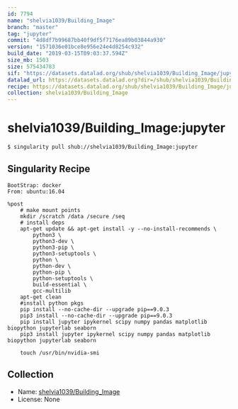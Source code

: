 ```yaml
---
id: 7794
name: "shelvia1039/Building_Image"
branch: "master"
tag: "jupyter"
commit: "4d8df7b99687bb40f9df5f7176ea89b03844a930"
version: "1571036e01bce8e956e24e4d8254c932"
build_date: "2019-03-15T09:03:37.594Z"
size_mb: 1503
size: 575434783
sif: "https://datasets.datalad.org/shub/shelvia1039/Building_Image/jupyter/2019-03-15-4d8df7b9-1571036e/1571036e01bce8e956e24e4d8254c932.simg"
datalad_url: https://datasets.datalad.org?dir=/shub/shelvia1039/Building_Image/jupyter/2019-03-15-4d8df7b9-1571036e/
recipe: https://datasets.datalad.org/shub/shelvia1039/Building_Image/jupyter/2019-03-15-4d8df7b9-1571036e/Singularity
collection: shelvia1039/Building_Image
---
```


# shelvia1039/Building_Image:jupyter

```bash
$ singularity pull shub://shelvia1039/Building_Image:jupyter
```

## Singularity Recipe

```singularity
BootStrap: docker
From: ubuntu:16.04

%post
    # make mount points
    mkdir /scratch /data /secure /seq
    # install deps
    apt-get update && apt-get install -y --no-install-recommends \
        python3 \
        python3-dev \
        python3-pip \
        python3-setuptools \
        python \
        python-dev \
        python-pip \
        python-setuptools \
        build-essential \
        gcc-multilib
    apt-get clean
    #install python pkgs
    pip install --no-cache-dir --upgrade pip==9.0.3
    pip3 install --no-cache-dir --upgrade pip==9.0.3
    pip install jupyter ipykernel scipy numpy pandas matplotlib biopython jupyterlab seaborn
    pip3 install jupyter ipykernel scipy numpy pandas matplotlib biopython jupyterlab seaborn
    
    touch /usr/bin/nvidia-smi
```

## Collection

 - Name: [shelvia1039/Building_Image](https://github.com/shelvia1039/Building_Image)
 - License: None

